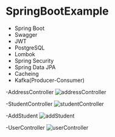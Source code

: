 # SpringBootExample
- Spring Boot
- Swagger
- JWT
- PostgreSQL
- Lombok
- Spring Security
- Spring Data JPA
- Cacheing
- Kafka(Producer-Consumer)

-AddressController
![addressController](https://user-images.githubusercontent.com/76056196/185102038-c541ea86-a60b-4840-aefb-f883768b0277.PNG)

-StudentController
![studentController](https://user-images.githubusercontent.com/76056196/185044967-090f6a07-5f2f-4876-8bf7-daf58e6fc7af.PNG)

-AddStudent
![addStudent](https://user-images.githubusercontent.com/76056196/185044960-77095f96-8119-434b-b895-a450c5cfb34d.PNG)

-UserController
![userController](https://user-images.githubusercontent.com/76056196/185044974-c9b68209-d390-455b-b90b-58306118e8a4.PNG)



